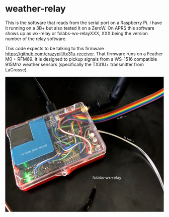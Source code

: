 # weather-relay


This is the software that reads from the serial port on a Raspberry Pi.  I have it running on a 3B+ but also tested it on a ZeroW.
On APRS this software shows up as wx-relay or folabs-wx-relayXXX, XXX being the version number of the relay software.

This code expects to be talking to this firmware https://github.com/crazypill/tx31u-receiver.  That firmware runs on a Feather M0 + RFM69.  It is designed to pickup signals from a WS-1516 compatible 915Mhz weather sensors (specifically the TX31U+ transmitter from LaCrosse).

![](https://raw.githubusercontent.com/crazypill/weather-relay/master/folabs-wx-relay.jpg)
